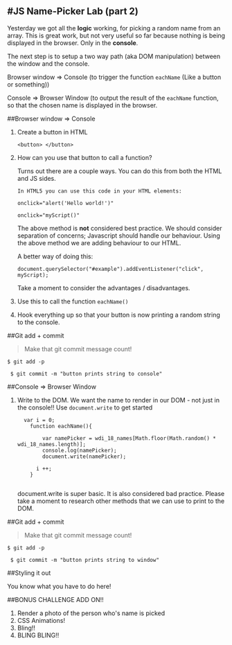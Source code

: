 #JS Name-Picker Lab (part 2)
------


Yesterday we got all the **logic** working, for picking a random name from an array. This is great work, but not very useful so far because nothing is being displayed in the browser. Only in the **console**. 

The next step is to setup a two way path (aka DOM manipulation) between the window and the console.

Browser window => Console (to trigger the function `eachName` (Like a button or something))

Console => Browser Window (to output the result of the `eachName` function, so that the chosen name is displayed in the browser.   



##Browser window => Console 

1. Create a button in HTML

	```
	<button> </button>

	```


2. How can you use that button to call a function?

	Turns out there are a couple ways. You can do this from both the HTML and JS sides. 
	

	```
	In HTML5 you can use this code in your HTML elements:
	
	onclick="alert('Hello world!')"
	
	onclick="myScript()"

	```
	
	The above method is **not** considered best practice. We should consider separation of concerns; Javascript should handle our behaviour. Using the above method we are adding behaviour to our HTML. 
	
	A better way of doing this:
	
	 
	```
	document.querySelector("#example").addEventListener("click", myScript);
	
	```
	
	Take a moment to consider the advantages / disadvantages.


3. Use this to call the function `eachName()`

4. Hook everything up so that your button is now printing a random string to the console. 


##Git add + commit

> Make that git commit message count! 

`$ git add -p `

` $ git commit -m "button prints string to console"` 


##Console => Browser Window

1. Write to the DOM. We want the name to render in our DOM - not just in the console!! Use `document.write` to get started


	```
	  var i = 0;
	    function eachName(){
	    
	    	var namePicker = wdi_18_names[Math.floor(Math.random() * wdi_18_names.length)];
			console.log(namePicker);
			document.write(namePicker);
	      
	      i ++; 
	    }
	
	
	```

	document.write is super basic. It is also considered bad practice. Please take a moment to research other methods that we can use to print to the DOM. 
	

##Git add + commit

> Make that git commit message count! 

`$ git add -p `

` $ git commit -m "button prints string to window"` 


##Styling it out

You know what you have to do here! 



##BONUS CHALLENGE ADD ON!!

1. Render a photo of the person who's name is picked
2. CSS Animations! 
3. Bling!!
4. BLING BLING!!

